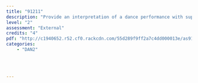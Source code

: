 ```yaml
---
title: "91211"
description: "Provide an interpretation of a dance performance with supporting evidence"
level: "2"
assessment: "External"
credits: "4"
pdf: "http://c1940652.r52.cf0.rackcdn.com/55d289f9ff2a7c4dd000013e/as91211.pdf"
categories:
    - "DAN2"
    
    
    
    
---
```

